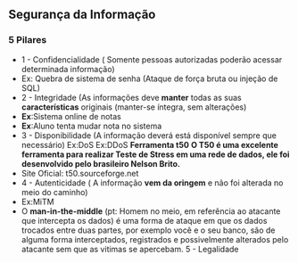 
## **Segurança da Informação**
### 5 Pilares
* 1 - Confidencialidade ( Somente pessoas autorizadas poderão acessar determinada informação)
* Ex: Quebra de sistema de senha (Ataque de força bruta ou injeção de SQL)
* 2 - Integridade (As informações deve **manter** todas as suas **características** originais (manter-se íntegra, sem alterações)
* **Ex**:Sistema online de notas
* **Ex**:Aluno tenta mudar nota no sistema
* 3 - Disponibilidade (A informação deverá está disponível sempre que necessário)
Ex:DoS
Ex:DDoS
**Ferramenta t50**
**O T50 é uma excelente ferramenta para realizar Teste de Stress em uma rede de dados, ele foi desenvolvido pelo brasileiro Nelson Brito.**
* Site Oficial: t50.sourceforge.net
* 4 - Autenticidade ( A informação **vem da oringem** e não foi alterada no meio do caminho)
* Ex:MiTM
* O **man-in-the-middle** (pt: Homem no meio, em referência ao atacante que intercepta os dados) é uma forma de ataque em que os dados trocados entre duas partes, por exemplo você e o seu banco, são de alguma forma interceptados, registrados e possivelmente alterados pelo atacante sem que as vitimas se apercebam.
5 - Legalidade
